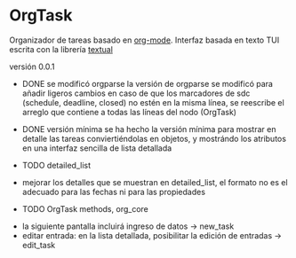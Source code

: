 # OrgTask
Organizador de tareas basado en [org-mode](https://orgmode.org/). 
Interfaz basada en texto TUI escrita con la librería [textual](https://textual.textualize.io/)

versión 0.0.1
* DONE se modificó orgparse
la versión de orgparse se modificó para añadir ligeros cambios
en caso de que los marcadores de sdc (schedule, deadline, closed) no estén en la misma línea, se reescribe el arreglo que contiene a todas las líneas del nodo (OrgTask)

* DONE versión mínima
se ha hecho la versión mínima para mostrar en detalle las tareas conviertiéndolas en objetos, y mostrándo los atributos en una interfaz sencilla de lista detallada


* TODO detailed_list 
- mejorar los detalles que se muestran en detailed_list, el formato no es el adecuado para las fechas ni para las propiedades

* TODO OrgTask methods, org_core
- la siguiente pantalla incluirá ingreso de datos -> new_task
- editar entrada: en la lista detallada, posibilitar la edición de entradas -> edit_task 
